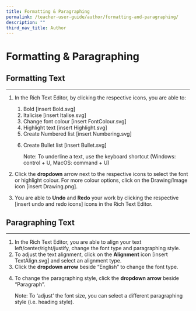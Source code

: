 ```yaml
---
title: Formatting & Paragraphing
permalink: /teacher-user-guide/author/formatting-and-paragraphing/
description: ""
third_nav_title: Author
---
```

<h1 id="formatting-paragraphing">Formatting &amp; Paragraphing</h1>
<h2 id="formatting-text">Formatting Text</h2>
<hr>
<ol>
<li><p>In the Rich Text Editor, by clicking the respective icons, you are able to:</p>
<ol>
<li>Bold [insert Bold.svg] </li>
<li>Italicise  [insert Italise.svg] </li>
<li>Change font colour [insert FontColour.svg]</li>
<li>Highlight text [insert Highlight.svg]</li>
<li>Create Numbered list [insert Numbering.svg]</li>
<li><p>Create Bullet list [insert Bullet.svg] </p>
<p>Note: To underline a text, use the keyboard shortcut (Windows: control + U, MacOS: command + U)</p>
</li>
</ol>
</li>
<li><p>Click the <strong>dropdown</strong> arrow next to the respective icons to select the font or highlight colour. For more colour options, click on the Drawing/Image icon [insert Drawing.png].</p>
</li>
<li>You are able to <strong>Undo</strong> and <strong>Redo</strong> your work by clicking the respective [insert undo and redo icons] icons in the Rich Text Editor.</li>
</ol>
<h2 id="paragraphing-text">Paragraphing Text</h2>
<hr>
<ol>
<li>In the Rich Text Editor, you are able to align your text left/center/right/justify, change the font type and paragraphing style.</li>
<li>To adjust the text alignment, click on the <strong>Alignment</strong> icon [insert TextAlign.svg] and select an alignment type.</li>
<li>Click the <strong>dropdown arrow</strong> beside “English” to change the font type.</li>
<li><p>To change the paragraphing style, click the <strong>dropdown arrow</strong> beside “Paragraph”.</p>
<p> Note: To ‘adjust’ the font size, you can select a different paragraphing style (i.e. heading style).</p>
</li>
</ol>
